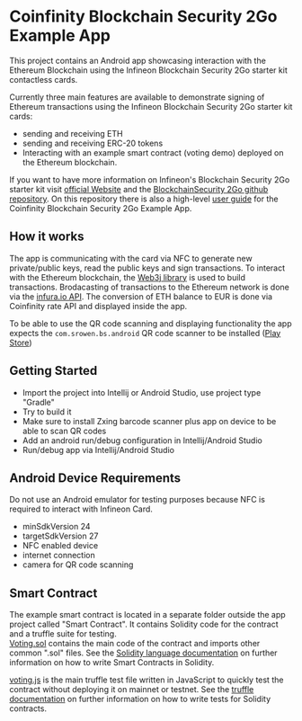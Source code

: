 Coinfinity Blockchain Security 2Go Example App
===

This project contains an Android app showcasing interaction with the Ethereum Blockchain using 
the Infineon Blockchain Security 2Go starter kit contactless cards.

Currently three main features are available to demonstrate signing of Ethereum transactions 
using the Infineon Blockchain Security 2Go starter kit cards:  
- sending and receiving ETH
- sending and receiving ERC-20 tokens
- Interacting with an example smart contract (voting demo) deployed on the Ethereum blockchain.  

If you want to have more information on Infineon's Blockchain Security 2Go starter kit visit [official Website](https://www.infineon.com/blockchain) and the [BlockchainSecurity 2Go github repository](https://github.com/Infineon/blockchain). On this repository there is also a high-level [user guide](https://github.com/Infineon/blockchain/android/Android_Demo_UserGuide) for the Coinfinity Blockchain Security 2Go Example App.

How it works
---

The app is communicating with the card via NFC to generate new private/public keys, 
read the public keys and sign transactions. To interact with the Ethereum blockchain, 
the [Web3j library](https://github.com/web3j/web3j) is used to build transactions. 
Brodacasting of transactions to the Ethereum network is done via the 
[infura.io API](https://infura.io/docs).
The conversion of ETH balance to EUR is done via Coinfinity rate API and displayed 
inside the app.

To be able to use the QR code scanning and displaying functionality the app expects the 
`com.srowen.bs.android` QR code scanner to be installed ([Play Store](https://play.google.com/store/apps/details?id=com.srowen.bs.android))   

Getting Started
---

- Import the project into Intellij or Android Studio, use project type "Gradle"
- Try to build it
- Make sure to install Zxing barcode scanner plus app on device to be able to scan QR codes
- Add an android run/debug configuration in Intellij/Android Studio
- Run/debug app via Intellij/Android Studio
  

Android Device Requirements
---

Do not use an Android emulator for testing purposes because NFC is required to interact with Infineon Card.
- minSdkVersion 24  
- targetSdkVersion 27  
- NFC enabled device
- internet connection
- camera for QR code scanning

Smart Contract
---

The example smart contract is located in a separate folder outside the app project called 
"Smart Contract". It contains Solidity code for the contract and a truffle suite for testing.  
[Voting.sol](Smart%20Contract/contracts/Voting.sol) contains the main code of the contract 
and imports other common ".sol" files. See the [Solidity language documentation](https://solidity.readthedocs.io/en/latest/) 
on further information on how to write Smart Contracts in Solidity.

[voting.js](Smart%20Contract/test/voting.js) is the main truffle test file written in JavaScript to quickly test the contract 
without deploying it on mainnet or testnet. See the [truffle documentation](https://truffleframework.com/docs/)
on further information on how to write tests for Solidity contracts.

